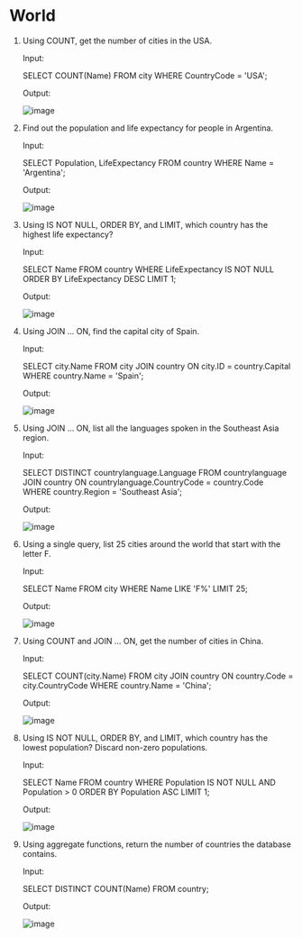 # World

1. Using COUNT, get the number of cities in the USA.
   
   Input:
   
   SELECT COUNT(Name) FROM city WHERE CountryCode = 'USA';
   
   Output:
   
   ![image](https://user-images.githubusercontent.com/82821693/116386530-c81a2880-a811-11eb-8113-ecaea76ae0f0.png)
   
2. Find out the population and life expectancy for people in Argentina.

   Input:
   
   SELECT Population, LifeExpectancy FROM country WHERE Name = 'Argentina';
   
   Output:
   
   ![image](https://user-images.githubusercontent.com/82821693/116386421-a6b93c80-a811-11eb-9d89-8eb26d65e86c.png)

3. Using IS NOT NULL, ORDER BY, and LIMIT, which country has the highest life expectancy?

   Input:
   
   SELECT Name FROM country WHERE LifeExpectancy IS NOT NULL ORDER BY LifeExpectancy DESC LIMIT 1;
   
   Output:
   
   ![image](https://user-images.githubusercontent.com/82821693/116387389-ad947f00-a812-11eb-8af0-073922d84c44.png)

4. Using JOIN ... ON, find the capital city of Spain.

   Input:
   
   SELECT city.Name FROM city JOIN country ON city.ID = country.Capital WHERE country.Name = 'Spain';
   
   Output:
   
   ![image](https://user-images.githubusercontent.com/82821693/116391864-973cf200-a817-11eb-9bab-a0d1fa9458c3.png)


5. Using JOIN ... ON, list all the languages spoken in the Southeast Asia region.

   Input:

   SELECT DISTINCT countrylanguage.Language FROM countrylanguage JOIN country ON countrylanguage.CountryCode = country.Code WHERE country.Region = 'Southeast Asia';
   
   Output:
   
   ![image](https://user-images.githubusercontent.com/82821693/116390035-8e4b2100-a815-11eb-9ed3-6fc94a58a86d.png)
   
6. Using a single query, list 25 cities around the world that start with the letter F.

   Input:
   
   SELECT Name FROM city WHERE Name LIKE 'F%' LIMIT 25;
   
   Output:
   
   ![image](https://user-images.githubusercontent.com/82821693/116392774-c2741100-a818-11eb-8e22-194e4099b4b5.png)
   
7. Using COUNT and JOIN ... ON, get the number of cities in China.

   Input:
   
   SELECT COUNT(city.Name) FROM city JOIN country ON country.Code = city.CountryCode WHERE country.Name = 'China';
   
   Output:
   
   ![image](https://user-images.githubusercontent.com/82821693/116394361-bbe69900-a81a-11eb-99dd-4f9d32d6fbd2.png)

8. Using IS NOT NULL, ORDER BY, and LIMIT, which country has the lowest population? Discard non-zero populations.

   Input:
   
   SELECT Name FROM country WHERE Population IS NOT NULL AND Population > 0 ORDER BY Population ASC LIMIT 1;
   
   Output:
   
   ![image](https://user-images.githubusercontent.com/82821693/116394744-36afb400-a81b-11eb-904b-df246258cb70.png)
   
9. Using aggregate functions, return the number of countries the database contains.

   Input:
   
   SELECT DISTINCT COUNT(Name) FROM country;
   
   Output:
   
   ![image](https://user-images.githubusercontent.com/82821693/116395185-b5a4ec80-a81b-11eb-8c16-f43a90d8b800.png)

